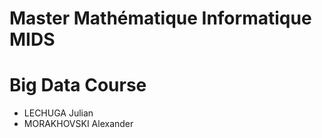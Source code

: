 # Master Mathématique Informatique MIDS

# Big Data Course
- LECHUGA Julian
- MORAKHOVSKI Alexander

